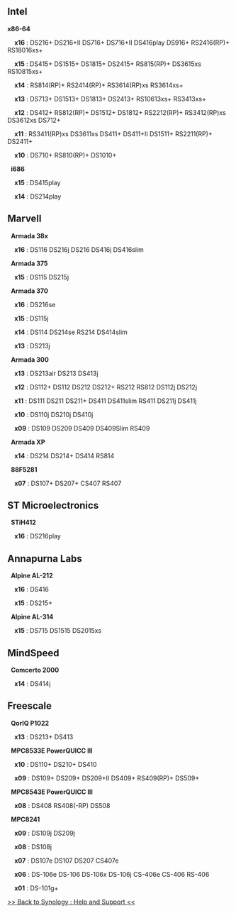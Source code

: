 ## Intel 

__x86-64__

&nbsp;&nbsp;&nbsp;&nbsp;__x16__ : DS216+ DS216+II DS716+ DS716+II DS416play DS916+ RS2416(RP)+ RS18016xs+

&nbsp;&nbsp;&nbsp;&nbsp;__x15__ : DS415+ DS1515+ DS1815+ DS2415+ RS815(RP)+ DS3615xs RS10815xs+

&nbsp;&nbsp;&nbsp;&nbsp;__x14__ : RS814(RP)+ RS2414(RP)+ RS3614(RP)xs RS3614xs+

&nbsp;&nbsp;&nbsp;&nbsp;__x13__ : DS713+ DS1513+ DS1813+ DS2413+ RS10613xs+ RS3413xs+

&nbsp;&nbsp;&nbsp;&nbsp;__x12__ : DS412+ RS812(RP)+ DS1512+ DS1812+ RS2212(RP)+ RS3412(RP)xs DS3612xs DS712+

&nbsp;&nbsp;&nbsp;&nbsp;__x11__ : RS3411(RP)xs DS3611xs DS411+ DS411+II DS1511+ RS2211(RP)+ DS2411+

&nbsp;&nbsp;&nbsp;&nbsp;__x10__ : DS710+ RS810(RP)+ DS1010+

&nbsp;&nbsp;__i686__

&nbsp;&nbsp;&nbsp;&nbsp;__x15__ : DS415play

&nbsp;&nbsp;&nbsp;&nbsp;__x14__ : DS214play

## Marvell

&nbsp;&nbsp;__Armada 38x__

&nbsp;&nbsp;&nbsp;&nbsp;__x16__ : DS116 DS216j DS216 DS416j DS416slim

&nbsp;&nbsp;__Armada 375__

&nbsp;&nbsp;&nbsp;&nbsp;__x15__ : DS115 DS215j

&nbsp;&nbsp;__Armada 370__

&nbsp;&nbsp;&nbsp;&nbsp;__x16__ : DS216se 

&nbsp;&nbsp;&nbsp;&nbsp;__x15__ : DS115j 

&nbsp;&nbsp;&nbsp;&nbsp;__x14__ : DS114 DS214se RS214 DS414slim

&nbsp;&nbsp;&nbsp;&nbsp;__x13__ : DS213j

&nbsp;&nbsp;__Armada 300__

&nbsp;&nbsp;&nbsp;&nbsp;__x13__ : DS213air DS213 DS413j

&nbsp;&nbsp;&nbsp;&nbsp;__x12__ : DS112+ DS112 DS212 DS212+ RS212 RS812 DS112j DS212j

&nbsp;&nbsp;&nbsp;&nbsp;__x11__ : DS111 DS211 DS211+ DS411 DS411slim RS411 DS211j DS411j

&nbsp;&nbsp;&nbsp;&nbsp;__x10__ : DS110j DS210j DS410j

&nbsp;&nbsp;&nbsp;&nbsp;__x09__ : DS109 DS209 DS409 DS409Slim RS409

&nbsp;&nbsp;__Armada XP__

&nbsp;&nbsp;&nbsp;&nbsp;__x14__ : DS214 DS214+ DS414 RS814

&nbsp;&nbsp;__88F5281__

&nbsp;&nbsp;&nbsp;&nbsp;__x07__ : DS107+ DS207+ CS407 RS407

## ST Microelectronics

&nbsp;&nbsp;__STiH412__

&nbsp;&nbsp;&nbsp;&nbsp;__x16__ : DS216play 

## Annapurna Labs

&nbsp;&nbsp;__Alpine AL-212__

&nbsp;&nbsp;&nbsp;&nbsp;__x16__ : DS416

&nbsp;&nbsp;&nbsp;&nbsp;__x15__ : DS215+

&nbsp;&nbsp;__Alpine AL-314__

&nbsp;&nbsp;&nbsp;&nbsp;__x15__ : DS715 DS1515 DS2015xs

## MindSpeed 

&nbsp;&nbsp;__Comcerto 2000__

&nbsp;&nbsp;&nbsp;&nbsp;__x14__ : DS414j

## Freescale

&nbsp;&nbsp;__QorIQ P1022__

&nbsp;&nbsp;&nbsp;&nbsp;__x13__ : DS213+ DS413

&nbsp;&nbsp;__MPC8533E PowerQUICC III__

&nbsp;&nbsp;&nbsp;&nbsp;__x10__ : DS110+ DS210+ DS410

&nbsp;&nbsp;&nbsp;&nbsp;__x09__ : DS109+ DS209+ DS209+II DS409+ RS409(RP)+ DS509+

&nbsp;&nbsp;__MPC8543E PowerQUICC III__

&nbsp;&nbsp;&nbsp;&nbsp;__x08__ : DS408 RS408(-RP) DS508

&nbsp;&nbsp;__MPC8241__

&nbsp;&nbsp;&nbsp;&nbsp;__x09__ : DS109j DS209j

&nbsp;&nbsp;&nbsp;&nbsp;__x08__ : DS108j

&nbsp;&nbsp;&nbsp;&nbsp;__x07__ : DS107e DS107 DS207 CS407e

&nbsp;&nbsp;&nbsp;&nbsp;__x06__ : DS-106e DS-106 DS-106x DS-106j CS-406e CS-406 RS-406

&nbsp;&nbsp;&nbsp;&nbsp;__x01__ : DS-101g+

[>> Back to Synology : Help and Support <<](https://github.com/MediaBrowser/Wiki/wiki/Synology-:-Help-and-Support)



